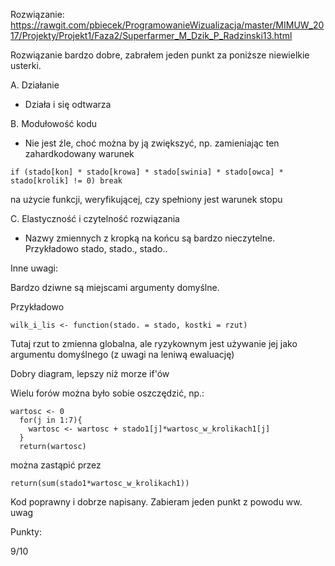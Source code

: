 Rozwiązanie:
https://rawgit.com/pbiecek/ProgramowanieWizualizacja/master/MIMUW_2017/Projekty/Projekt1/Faza2/Superfarmer_M_Dzik_P_Radzinski13.html

Rozwiązanie bardzo dobre, zabrałem jeden punkt za poniższe niewielkie usterki.

A. Działanie

* Działa i się odtwarza

B. Modułowość kodu

* Nie jest źle, choć można by ją zwiększyć, np. zamieniając ten zahardkodowany warunek
```
if (stado[kon] * stado[krowa] * stado[swinia] * stado[owca] * stado[krolik] != 0) break   
```
na użycie funkcji, weryfikującej, czy spełniony jest warunek stopu

C. Elastyczność i czytelność rozwiązania

* Nazwy zmiennych z kropką na końcu są bardzo nieczytelne. Przykładowo stado, stado., stado..


Inne uwagi:

Bardzo dziwne są miejscami argumenty domyślne.

Przykładowo
```
wilk_i_lis <- function(stado. = stado, kostki = rzut)
```
Tutaj rzut to zmienna globalna, ale ryzykownym jest używanie jej jako argumentu domyślnego (z uwagi na leniwą ewaluację)


Dobry diagram, lepszy niż morze if'ów

Wielu forów można było sobie oszczędzić,
np.:
```
wartosc <- 0
  for(j in 1:7){
    wartosc <- wartosc + stado1[j]*wartosc_w_krolikach1[j]
  }
  return(wartosc)
```
można zastąpić przez
```
return(sum(stado1*wartosc_w_krolikach1))
```
 
Kod poprawny i dobrze napisany. Zabieram jeden punkt z powodu ww. uwag

Punkty:

9/10

